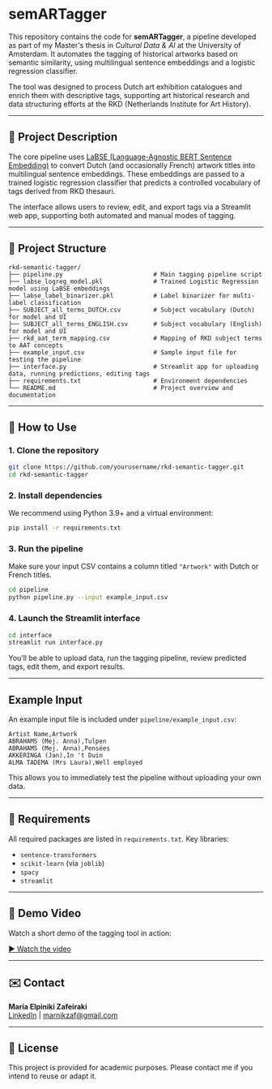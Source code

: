 # semARTagger

This repository contains the code for **semARTagger**, a pipeline developed as part of my Master's thesis in *Cultural Data & AI* at the University of Amsterdam. It automates the tagging of historical artworks based on semantic similarity, using multilingual sentence embeddings and a logistic regression classifier.

The tool was designed to process Dutch art exhibition catalogues and enrich them with descriptive tags, supporting art historical research and data structuring efforts at the RKD (Netherlands Institute for Art History).

---

## 📌 Project Description

The core pipeline uses [LaBSE (Language-Agnostic BERT Sentence Embedding)](https://tfhub.dev/google/LaBSE/1) to convert Dutch (and occasionally French) artwork titles into multilingual sentence embeddings. These embeddings are passed to a trained logistic regression classifier that predicts a controlled vocabulary of tags derived from RKD thesauri.

The interface allows users to review, edit, and export tags via a Streamlit web app, supporting both automated and manual modes of tagging.

---

## 📁 Project Structure

```
rkd-semantic-tagger/
├── pipeline.py                         # Main tagging pipeline script
├── labse_logreg_model.pkl              # Trained Logistic Regression model using LaBSE embeddings
├── labse_label_binarizer.pkl           # Label binarizer for multi-label classification
├── SUBJECT_all_terms_DUTCH.csv         # Subject vocabulary (Dutch) for model and UI
├── SUBJECT_all_terms_ENGLISH.csv       # Subject vocabulary (English) for model and UI
├── rkd_aat_term_mapping.csv            # Mapping of RKD subject terms to AAT concepts
├── example_input.csv                   # Sample input file for testing the pipeline
├── interface.py                        # Streamlit app for uploading data, running predictions, editing tags
├── requirements.txt                    # Environment dependencies
└── README.md                           # Project overview and documentation
```
---

## 🚀 How to Use

### 1. Clone the repository

```bash
git clone https://github.com/yourusername/rkd-semantic-tagger.git
cd rkd-semantic-tagger
```

### 2. Install dependencies

We recommend using Python 3.9+ and a virtual environment:

```bash
pip install -r requirements.txt
```

### 3. Run the pipeline

Make sure your input CSV contains a column titled `"Artwork"` with Dutch or French titles.

```bash
cd pipeline
python pipeline.py --input example_input.csv
```

### 4. Launch the Streamlit interface

```bash
cd interface
streamlit run interface.py
```

You’ll be able to upload data, run the tagging pipeline, review predicted tags, edit them, and export results.

---

## Example Input

An example input file is included under `pipeline/example_input.csv`:

```csv
Artist Name,Artwork
ABRAHAMS (Mej. Anna),Tulpen
ABRAHAMS (Mej. Anna),Pensées
AKKERINGA (Jan),In 't Duin
ALMA TADEMA (Mrs Laura),Well employed
```

This allows you to immediately test the pipeline without uploading your own data.

---

## 📄 Requirements

All required packages are listed in `requirements.txt`. Key libraries:
- `sentence-transformers`
- `scikit-learn` (via `joblib`)
- `spacy`
- `streamlit`

---

## 🎥 Demo Video

Watch a short demo of the tagging tool in action:

[▶️ Watch the video](https://drive.google.com/file/d/1ADH8aDXvNWzVFxZ-QoGr_0MXIhfTh3zg/view?usp=sharing)

---

## ✉️ Contact

**Maria Elpiniki Zafeiraki**  
[LinkedIn](https://www.linkedin.com/in/marnikzaf) | [marnikzaf@gmail.com](mailto:marnikzaf@gmail.com)

---

## 📝 License

This project is provided for academic purposes. Please contact me if you intend to reuse or adapt it.
